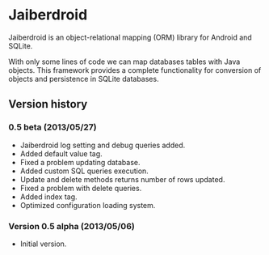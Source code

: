 Jaiberdroid
===========

Jaiberdroid is an object-relational mapping (ORM) library for Android and SQLite.

With only some lines of code we can map databases tables with Java objects. This framework provides a complete functionality for conversion of objects and persistence in SQLite databases.

## Version history ##
### 0.5 beta (2013/05/27) ###
* Jaiberdroid log setting and debug queries added.
* Added default value tag.
* Fixed a problem updating database.
* Added custom SQL queries execution.
* Update and delete methods returns number of rows updated.
* Fixed a problem with delete queries.
* Added index tag.
* Optimized configuration loading system.

### Version 0.5 alpha (2013/05/06) ###
* Initial version.
